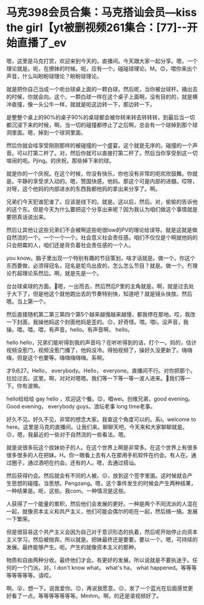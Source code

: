 # 马克398会员合集：马克搭讪会员—kiss the girl【yt被删视频261集合：[77]--开始直播了_ev

嗯，这里是马克打赏，欢迎来到今天的。直播间。今天跟大家一起分享。嗯，一个理论就是。呃，在撩妹的时候。呃，应有一个。碰碰球理论。M。😊，喂你来出个声音，什么叫盼盼球理论？盼盼球理论。

就是把你自己当成一个呃台球桌上面的一颗白球。然后呢，当你被台球杆。捅出去的时候，你就会向。这个。一颗白球一样在这个桌子上面啊，没有目的的，就是横冲直撞，像一头公牛一样，就就是呃这边转一下，那边转一下。

是整整个桌上的90%的桌子90%的桌球都会被你转来转去转转转，到最后当一切都沉浸下来的时候，啊，当一切的碰撞都停止了之后啊，总会有一个球掉到那个球洞里面。嗯，掉到一个球洞里面。

然后你就会哇享受刚刚那样的被碰撞的一个盛宴。这个就是无序的。碰撞的一个声音。可以打第二杆了。对，然后你就可以直接打第二杆了。然后当你享受到这一切喧闹的呃。Pjing。的庆祝，那些掉下来的球。

就是你的一个庆祝。在这个时候，你没有快乐，你也没有非常的呃欢欣鼓舞。你就是。平静的享受求入动的。嗯，赞国快感。他妈。那这个可是内部的进髓。哎呀，对呀，这个他妈的内部进水的东西我都他妈的拿出来分享了。啊。

兄弟们今天犯谁犯谁了。应该是线下的。就是。这以后，然后。对，偷偷的告诉他的这个东。但是今天为什么要把这个分享出来呢？因为我认为咱们做这个事情就是要把真话说出来。

然后让其他让这些兄弟们不会被啊这些呃很low的PV的理论给误导。就是这就是做自然流的一个。一个一个一个。社会意义社会责任感。咱们不仅仅是个啊就他妈的只会把霉的人，咱们还是背负着社会责任感的一个人。

you know。脑子里出现一个特别有趣的节目策划，啥才话就是。做一个。你这个东西要做，必须得冠名，冠名是鸵鸟出皮的，怎么怎么节目？就是。做一个。冇理论冇超理论系然后。啊，就是先是一个。

台台球桌球的方面。🎼嗯，一出而去，然后然后P里的主角就是。啊，就是过去处于大下了，但是他这个就他跑出去的节奏特别快，知道吧？就是镜头快放。然后嗯。当上第一个。

然后直接随机第二第三第四个第5个越来越慢越来越慢，都我停在那地。哎，我改一下封面，我操他妈这个封面他妈是歪的。😔，好奇怪。喂。喂i。没声音，我操。喂。喂。喂，有声音。hello。有声音啊， hello。

hello hello，兄弟们能听得到我的声音吗？在听听得到的话，打个一。妈的，估计视频没惹门，视频没惹门播了，他妈没冷。得拍视频了，操好久没更新了。嗨嗨嗨，但是这个也要等。嗨嗨嗨嗨嗨。系啊。

才9点27。Hello， everybody。Hello， everyone。直播间不行。对你把那个。拉拉过去。这里。啊，对对对嗯嗯。我们等一下等一等一波人进来。🎼我们等一下。你有波嘛。

hello给给给 gay hello ，欢迎这个餐。😊，唱wei。创维兄弟，good evening。Good evening， everybody guys。浪坛老事 long time老事。

好久不见。好久不见，非常的想念大家。我查这个角度可以的。系i。welcome to here。这里是马克的直播间。让我们来。聊聊天吧。今天来和大家聊聊就是。😔，嗯，我最近的一些对于自然流的一些看法。嗯。

就是说很多玩这个拔妹劝子的人。在这个世界上啊是非常多。在这个世界上有很多很多很多的人在把妹。H。你一眼看上去有人在那用手机软件在约会。有人在。通过圈子，通过酒吧在约会。还有的人。嗯，去通过搭讪。

然后获得约会。然后就会有不同的人被。😔，放到这个签字里面。这时候就会产生思想的碰撞。当思想。Pengzang。嗯，这个事件发生的时候会产生两种结果，一种结果是。呃，这些。我com。一种情况是这些。

人获得了一个能量的累积，然后他们会发展的更好。一种是两个不同流派的人混在一起，就像资本主义和共产主义，他们可能会偶尔的呃在一起，然后搞一搞。发展一下繁荣。

但是很容易这个共产主义会因为自己对于意识形态的执着，然后呢开始停止向资本主义学习，然后被抛弃。所以就是。把妹最终还是要要。要以一个。嗯，可持续的发展。最终能够产生。呃。产生的就像资本主义的那种。

物质和自由两种分收。最终他们才会。有更好的发展。所以说就是不要执迷于。任何的一个门派。对。I don't know what， what's ha， what happened。等等等等等等等等。请哎。

啊。😮，想一下。说我爱你。😔，再说我愿意。😔，发了一个蓝光在后面感觉更好看了一点。等等等等等等等。Mmhm。啊，的还是录视频好了。

